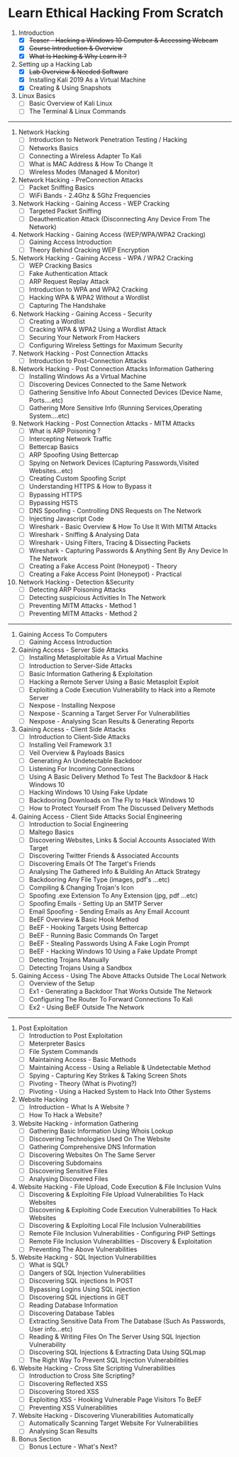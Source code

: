 # Learn Ethical Hacking From Scratch

1. Introduction
    - [x] ~~Teaser - Hacking a Windows 10 Computer & Accessing Webcam~~
    - [x] ~~Course Introduction & Overview~~
    - [x] ~~What Is Hacking & Why Learn It ?~~
1. Setting up a Hacking Lab
    - [x] ~~Lab Overview & Needed Software~~
    - [x] Installing Kali 2019 As a Virtual Machine
    - [x] Creating & Using Snapshots
1. Linux Basics
    - [ ] Basic Overview of Kali Linux
    - [ ] The Terminal & Linux Commands
---
1. Network Hacking
    - [ ] Introduction to Network Penetration Testing / Hacking
    - [ ] Networks Basics
    - [ ] Connecting a Wireless Adapter To Kali
    - [ ] What is MAC Address & How To Change It
    - [ ] Wireless Modes (Managed & Monitor)

1. Network Hacking - PreConnection Attacks
    - [ ] Packet Sniffing Basics
    - [ ] WiFi Bands - 2.4Ghz & 5Ghz Frequencies

1. Network Hacking - Gaining Access - WEP Cracking
    - [ ] Targeted Packet Sniffing
    - [ ] Deauthentication Attack (Disconnecting Any Device From The Network)

1. Network Hacking - Gaining Access (WEP/WPA/WPA2 Cracking)
    - [ ] Gaining Access Introduction
    - [ ] Theory Behind Cracking WEP Encryption
1. Network Hacking - Gaining Access - WPA / WPA2 Cracking
    - [ ] WEP Cracking Basics
    - [ ] Fake Authentication Attack
    - [ ] ARP Request Replay Attack
    - [ ] Introduction to WPA and WPA2 Cracking
    - [ ] Hacking WPA & WPA2 Without a Wordlist
    - [ ] Capturing The Handshake
1. Network Hacking - Gaining Access - Security
    - [ ] Creating a Wordlist
    - [ ] Cracking WPA & WPA2 Using a Wordlist Attack
    - [ ] Securing Your Network From Hackers
    - [ ] Configuring Wireless Settings for Maximum Security
1. Network Hacking - Post Connection Attacks
    - [ ] Introduction to Post-Connection Attacks
1. Network Hacking - Post Connection Attacks Information Gathering
    - [ ] Installing Windows As a Virtual Machine
    - [ ] Discovering Devices Connected to the Same Network
    - [ ] Gathering Sensitive Info About Connected Devices (Device Name, Ports....etc)
    - [ ] Gathering More Sensitive Info (Running Services,Operating System....etc)
1. Network Hacking - Post Connection Attacks - MITM Attacks
    - [ ] What is ARP Poisoning ?
    - [ ] Intercepting Network Traffic
    - [ ] Bettercap Basics
    - [ ] ARP Spoofing Using Bettercap
    - [ ] Spying on Network Devices (Capturing Passwords,Visited Websites...etc)
    - [ ] Creating Custom Spoofing Script
    - [ ] Understanding HTTPS & How to Bypass it
    - [ ] Bypassing HTTPS
    - [ ] Bypassing HSTS
    - [ ] DNS Spoofing - Controlling DNS Requests on The Network
    - [ ] Injecting Javascript Code
    - [ ] Wireshark - Basic Overview & How To Use It With MITM Attacks
    - [ ] Wireshark - Sniffing & Analysing Data
    - [ ] Wireshark - Using Filters, Tracing & Dissecting Packets
    - [ ] Wireshark - Capturing Passwords & Anything Sent By Any Device In The Network
    - [ ] Creating a Fake Access Point (Honeypot) - Theory
    - [ ] Creating a Fake Access Point (Honeypot) - Practical
1. Network Hacking - Detection &Security
    - [ ] Detecting ARP Poisoning Attacks
    - [ ] Detecting suspicious Activities In The Network
    - [ ] Preventing MITM Attacks - Method 1
    - [ ] Preventing MITM Attacks - Method 2
---
1. Gaining Access To Computers
    - [ ] Gaining Access Introduction
1. Gaining Access - Server Side Attacks
    - [ ] Installing Metasploitable As a Virtual Machine
    - [ ] Introduction to Server-Side Attacks
    - [ ] Basic Information Gathering & Exploitation
    - [ ] Hacking a Remote Server Using a Basic Metasploit Exploit
    - [ ] Exploiting a Code Execution Vulnerability to Hack into a Remote Server
    - [ ] Nexpose - Installing Nexpose
    - [ ] Nexpose - Scanning a Target Server For Vulnerabilities
    - [ ] Nexpose - Analysing Scan Results & Generating Reports
1. Gaining Access - Client Side Attacks
    - [ ] Introduction to Client-Side Attacks
    - [ ] Installing Veil Framework 3.1
    - [ ] Veil Overview & Payloads Basics
    - [ ] Generating An Undetectable Backdoor
    - [ ] Listening For Incoming Connections
    - [ ] Using A Basic Delivery Method To Test The Backdoor & Hack Windows 10
    - [ ] Hacking Windows 10 Using Fake Update
    - [ ] Backdooring Downloads on The Fly to Hack Windows 10
    - [ ] How to Protect Yourself From The Discussed Delivery Methods
1. Gaining Access - Client Side Attacks Social Engineering
    - [ ] Introduction to Social Engineering
    - [ ] Maltego Basics
    - [ ] Discovering Websites, Links & Social Accounts Associated With Target
    - [ ] Discovering Twitter Friends & Associated Accounts
    - [ ] Discovering Emails Of The Target's Friends
    - [ ] Analysing The Gathered Info & Building An Attack Strategy
    - [ ] Backdooring Any File Type (images, pdf's ...etc)
    - [ ] Compiling & Changing Trojan's Icon
    - [ ] Spoofing .exe Extension To Any Extension (jpg, pdf ...etc)
    - [ ] Spoofing Emails - Setting Up an SMTP Server
    - [ ] Email Spoofing - Sending Emails as Any Email Account
    - [ ] BeEF Overview & Basic Hook Method
    - [ ] BeEF - Hooking Targets Using Bettercap
    - [ ] BeEF - Running Basic Commands On Target
    - [ ] BeEF - Stealing Passwords Using A Fake Login Prompt
    - [ ] BeEF - Hacking Windows 10 Using a Fake Update Prompt
    - [ ] Detecting Trojans Manually
    - [ ] Detecting Trojans Using a Sandbox
1. Gaining Access - Using The Above Attacks Outside The Local Network
    - [ ] Overview of the Setup
    - [ ] Ex1 - Generating a Backdoor That Works Outside The Network
    - [ ] Configuring The Router To Forward Connections To Kali
    - [ ] Ex2 - Using BeEF Outside The Network
---
1. Post Exploitation
    - [ ] Introduction to Post Exploitation
    - [ ] Meterpreter Basics
    - [ ] File System Commands
    - [ ] Maintaining Access - Basic Methods
    - [ ] Maintaining Access - Using a Reliable & Undetectable Method
    - [ ] Spying - Capturing Key Strikes & Taking Screen Shots
    - [ ] Pivoting - Theory (What is Pivoting?)
    - [ ] Pivoting - Using a Hacked System to Hack Into Other Systems
1. Website Hacking
    - [ ] Introduction - What Is A Website ?
    - [ ] How To Hack a Website?
1. Website Hacking - information Gathering
    - [ ] Gathering Basic Information Using Whois Lookup
    - [ ] Discovering Technologies Used On The Website
    - [ ] Gathering Comprehensive DNS Information
    - [ ] Discovering Websites On The Same Server
    - [ ] Discovering Subdomains
    - [ ] Discovering Sensitive Files
    - [ ] Analysing Discovered Files
1. Website Hacking - File Upload, Code Execution & File Inclusion Vulns
    - [ ] Discovering & Exploiting File Upload Vulnerabilities To Hack Websites
    - [ ] Discovering & Exploiting Code Execution Vulnerabilities To Hack Websites
    - [ ] Discovering & Exploiting Local File Inclusion Vulnerabilities
    - [ ] Remote File Inclusion Vulnerabilities - Configuring PHP Settings
    - [ ] Remote File Inclusion Vulnerabilities - Discovery & Exploitation
    - [ ] Preventing The Above Vulnerabilities
1. Website Hacking - SQL Injection Vulnerabilities
    - [ ] What is SQL?
    - [ ] Dangers of SQL Injection Vulnerabilities
    - [ ] Discovering SQL injections In POST
    - [ ] Bypassing Logins Using SQL injection
    - [ ] Discovering SQL injections in GET
    - [ ] Reading Database Information
    - [ ] Discovering Database Tables
    - [ ] Extracting Sensitive Data From The Database (Such As Passwords, User info...etc)
    - [ ] Reading & Writing Files On The Server Using SQL Injection Vulnerability
    - [ ] Discovering SQL Injections & Extracting Data Using SQLmap
    - [ ] The Right Way To Prevent SQL Injection Vulnerabilities
1. Website Hacking - Cross Site Scripting Vulnerabilities
    - [ ] Introduction to Cross Site Scripting?
    - [ ] Discovering Reflected XSS
    - [ ] Discovering Stored XSS
    - [ ] Exploiting XSS - Hooking Vulnerable Page Visitors To BeEF
    - [ ] Preventing XSS Vulnerabilities
1. Website Hacking - Discovering Vlunerabilities Automatically
    - [ ] Automatically Scanning Target Website For Vulnerabilities
    - [ ] Analysing Scan Results
1. Bonus Section
    - [ ] Bonus Lecture - What's Next?
